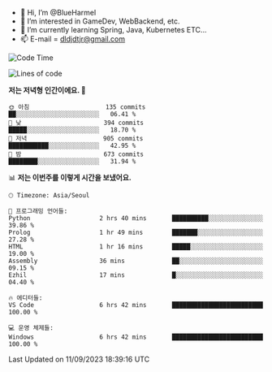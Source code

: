 - 👋 Hi, I’m @BlueHarmel
- 👀 I’m interested in GameDev, WebBackend, etc.
- 🌱 I’m currently learning Spring, Java, Kubernetes ETC...
- 📫 E-mail = dldjdtjr@gmail.com
  <!--START_SECTION:waka-->
![Code Time](http://img.shields.io/badge/Code%20Time-301%20hrs%201%20min-blue)

![Lines of code](https://img.shields.io/badge/%EC%A0%80%EB%8A%94%20%EC%97%AC%ED%83%9C%EA%B9%8C%EC%A7%80%20-39.3%20million%20%EC%A4%84%EC%9D%98%20%EC%BD%94%EB%93%9C%EB%A5%BC%20%EC%9E%91%EC%84%B1%ED%96%88%EC%96%B4%EC%9A%94.-blue)

**저는 저녁형 인간이에요. 🦉** 

```text
🌞 아침                     135 commits         ██░░░░░░░░░░░░░░░░░░░░░░░   06.41 % 
🌆 낮　                     394 commits         █████░░░░░░░░░░░░░░░░░░░░   18.70 % 
🌃 저녁                     905 commits         ███████████░░░░░░░░░░░░░░   42.95 % 
🌙 밤　                     673 commits         ████████░░░░░░░░░░░░░░░░░   31.94 % 
```


📊 **저는 이번주를 이렇게 시간을 보냈어요.** 

```text
🕑︎ Timezone: Asia/Seoul

💬 프로그래밍 언어들: 
Python                   2 hrs 40 mins       ██████████░░░░░░░░░░░░░░░   39.86 % 
Prolog                   1 hr 49 mins        ███████░░░░░░░░░░░░░░░░░░   27.28 % 
HTML                     1 hr 16 mins        █████░░░░░░░░░░░░░░░░░░░░   19.00 % 
Assembly                 36 mins             ██░░░░░░░░░░░░░░░░░░░░░░░   09.15 % 
Ezhil                    17 mins             █░░░░░░░░░░░░░░░░░░░░░░░░   04.40 % 

🔥 에디터들: 
VS Code                  6 hrs 42 mins       █████████████████████████   100.00 % 

💻 운영 체제들: 
Windows                  6 hrs 42 mins       █████████████████████████   100.00 % 
```


 Last Updated on 11/09/2023 18:39:16 UTC
<!--END_SECTION:waka-->
<!---
BlueHarmel/BlueHarmel is a ✨ special ✨ repository because its `README.md` (this file) appears on your GitHub profile.
You can click the Preview link to take a look at your changes.
--->

